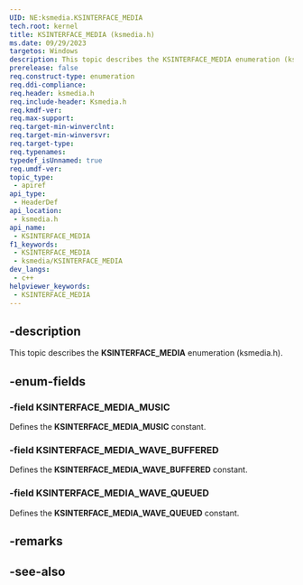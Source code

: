 ```yaml
---
UID: NE:ksmedia.KSINTERFACE_MEDIA
tech.root: kernel
title: KSINTERFACE_MEDIA (ksmedia.h)
ms.date: 09/29/2023
targetos: Windows
description: This topic describes the KSINTERFACE_MEDIA enumeration (ksmedia.h).
prerelease: false
req.construct-type: enumeration
req.ddi-compliance: 
req.header: ksmedia.h
req.include-header: Ksmedia.h
req.kmdf-ver: 
req.max-support: 
req.target-min-winverclnt: 
req.target-min-winversvr: 
req.target-type: 
req.typenames: 
typedef_isUnnamed: true
req.umdf-ver: 
topic_type:
 - apiref
api_type:
 - HeaderDef
api_location:
 - ksmedia.h
api_name:
 - KSINTERFACE_MEDIA
f1_keywords:
 - KSINTERFACE_MEDIA
 - ksmedia/KSINTERFACE_MEDIA
dev_langs:
 - c++
helpviewer_keywords:
 - KSINTERFACE_MEDIA
---
```


## -description

This topic describes the **KSINTERFACE_MEDIA** enumeration (ksmedia.h).

## -enum-fields

### -field KSINTERFACE_MEDIA_MUSIC

Defines the **KSINTERFACE_MEDIA_MUSIC** constant.

### -field KSINTERFACE_MEDIA_WAVE_BUFFERED

Defines the **KSINTERFACE_MEDIA_WAVE_BUFFERED** constant.

### -field KSINTERFACE_MEDIA_WAVE_QUEUED

Defines the **KSINTERFACE_MEDIA_WAVE_QUEUED** constant.

## -remarks

## -see-also

